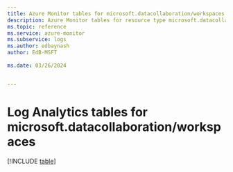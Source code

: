 ```yaml
---
title: Azure Monitor tables for microsoft.datacollaboration/workspaces
description: Azure Monitor tables for resource type microsoft.datacollaboration/workspaces
ms.topic: reference
ms.service: azure-monitor
ms.subservice: logs
ms.author: edbaynash
author: EdB-MSFT
   
ms.date: 03/26/2024


---
```


# Log Analytics tables for microsoft.datacollaboration/workspaces  

[!INCLUDE [table](./includes/microsoft-datacollaboration_workspaces-include.md)]

